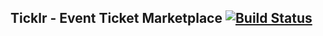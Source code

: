 ## Ticklr - Event Ticket Marketplace [![Build Status](https://travis-ci.org/TheKiwis/Ticklr.svg?branch=master)](https://travis-ci.org/TheKiwis/Ticklr)
